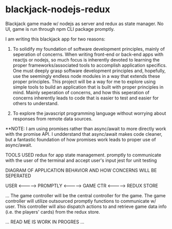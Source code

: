 # blackjack-nodejs-redux

Blackjack game made w/ nodejs as server and redux as state manager. No UI, game is run through npm CLI package promptly.

I am writing this blackjack app for two reasons:

1. To solidify my foundation of software development principles, mainly of seperation of concerns. When writing front-end or back-end apps with
   reactjs or nodejs, so much focus is inherently devoted to learning the proper frameworks/associated tools to accomplish application specifics.
   One must deeply grasp software development principles and, hopefully, use the seemingly endless node modules in a way that extends
   these proper principles. This project will be a way for me to explore using simple tools to build an application that is built with
   proper principles in mind. Mainly seperation of concerns, and how this seperation of concerns inherently leads to code that is easier to test
   and easier for others to understand.

2. To explore the javascript programming language without worrying about responses from remote data sources.

\*\*NOTE: I am using promises rather than async/await to more directly work with the promise API. I undderstand that async/await makes code cleaner, but a fantastic foundation of how promises work leads to proper use of async/await.

TOOLS USED
redux for app state management.
promptly to communicate with the user of the terminal and accept user's input
jest for unit testing

DIAGRAM OF APPLICATION BEHAVIOR AND HOW CONCERNS WILL BE SEPERATED

USER <-----> PROMPTLY <-----> GAME CTR <-----> REDUX STORE

... The game controller will be the central controller for the game. The game controller will utilize outsourced promptly functions to communicate w/ user. This controller will also dispatch actions to and retrieve game data info
(i.e. the players' cards) from the redux store.

... READ ME IS WORK IN PROGRES ...
